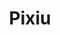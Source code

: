 ---
title: "Pixiu"
url: /ciudad-autonoma-de-buenos-aires/pixiu-avenida-olivera-2/
shop: supermercado
---